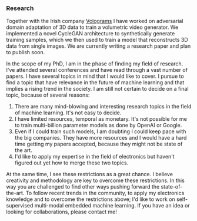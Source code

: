 ### Research
Together with the Irish company <a href="https://www.volograms.com/" target="_blank">Volograms</a> I have worked on adversarial domain adaptation of 3D data to train a volumetric video generator.
We implemented a novel CycleGAN architecture to synthetically generate training samples, which we then used to train a model that reconstructs 3D data from single images.
We are currently writing a research paper and plan to publish soon.
 
In the scope of my PhD, I am in the phase of finding my field of research. I've attended several conferences and have read through a vast number of papers. I have several topics in 
mind that I would like to cover. I pursue to find a topic that have relevance in the future of machine learning and that implies a rising trend in the society. 
I am still not certain to decide on a final topic, because of several reasons:

1. There are many mind-blowing and interesting research topics in the field of machine learning. It's not easy to decide.
2. I have limited resources, temporal as monetary. It's not possible for me to train multi-billion parameter models as done by OpenAI or Google.
3. Even if I could train such models, I am doubting I could keep pace with the big companies. They have more resources and I would have a hard time getting my papers accepted, because they might not be state of the art.
4. I'd like to apply my expertise in the field of electronics but haven't figured out yet how to merge these two topics.

At the same time, I see these restrictions as a great chance. I believe creativity and methodology are key to overcome these restrictions. In this way you are challenged to find other ways pushing forward the state-of-the-art. 
To follow recent trends in the community, to apply my electronics knowledge and to overcome the restrictions above; I'd like to work on self-supervised multi-modal embedded machine 
learning. If you have an idea or looking for collaborations, please contact me!

